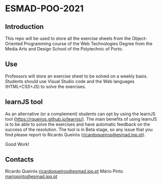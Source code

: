 # ESMAD-POO-2021

## Introduction

This repo will be used to store all the exercise sheets from the Object-Oriented Programming course of the Web Technologies Degree from the Media Arts and Design School of the Polytechnic of Porto.

## Use

Professors will store an exercise sheet to be solved on a weekly basis.
Students should use Visual Studio code and the Web languages (HTML+CSS+JS) to solve the exercises. 

## learnJS tool

As an alternative (or a complement) students can opt by using the learnJS tool (https://rqueiros.github.io/learnjs/). The main benefits of using learnJS is to be able to solve the exercises and have automatic feedback on the success of the resolution. The tool is in Beta stage, so any issue that you find please report to Ricardo Queirós (ricardoqueiros@esmad.ipp.pt).

Good Work!

## Contacts

Ricardo Queirós <ricardoqueiros@esmad.ipp.pt>
Mário Pinto <mariopinto@esmad.ipp.pt>
